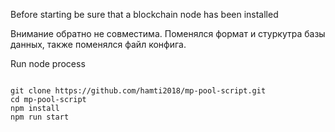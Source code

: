 Before starting be sure that a blockchain node has been installed 

Внимание обратно не совместима. Поменялся формат и стуркутра базы данных, также поменялся файл конфига.

Run node process
<pre><code>
git clone https://github.com/hamti2018/mp-pool-script.git
cd mp-pool-script
npm install
npm run start
</code></pre>
